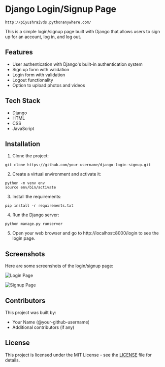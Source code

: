 # Django Login/Signup Page

```
http://piyushraivds.pythonanywhere.com/
```
This is a simple login/signup page built with Django that allows users to sign up for an account, log in, and log out.

## Features

* User authentication with Django's built-in authentication system
* Sign up form with validation
* Login form with validation
* Logout functionality
* Option to upload photos and videos

## Tech Stack

* Django
* HTML
* CSS
* JavaScript

## Installation

1. Clone the project:

```
git clone https://github.com/your-username/django-login-signup.git
```

2. Create a virtual environment and activate it:

```
python -m venv env
source env/bin/activate
```

3. Install the requirements:

```
pip install -r requirements.txt
```

4. Run the Django server:

```
python manage.py runserver
```

5. Open your web browser and go to http://localhost:8000/login to see the login page.

## Screenshots

Here are some screenshots of the login/signup page:

![Login Page](/screenshots/login.png)

![Signup Page](/screenshots/signup.png)

## Contributors

This project was built by:

* Your Name (@your-github-username)
* Additional contributors (if any)

## License

This project is licensed under the MIT License - see the [LICENSE](/LICENSE) file for details.
